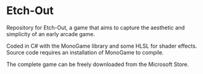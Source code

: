 # Etch-Out
Repository for Etch-Out, a game that aims to capture the aesthetic and simplicity of an early arcade game.

Coded in C# with the MonoGame library and some HLSL for shader effects. Source code requires an installation of MonoGame to compile.

The complete game can be freely downloaded from the Microsoft Store.
